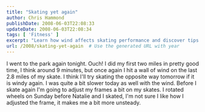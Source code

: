 ```yaml
---
title: "Skating yet again"
author: Chris Hammond
publishDate: 2008-06-03T22:08:33
updateDate: 2008-06-03T22:08:34
tags: [ 'Fitness' ]
excerpt: "Learn how wind affects skating performance and discover tips for optimizing your skate sessions in windy conditions for a smoother and faster ride!"
url: /2008/skating-yet-again  # Use the generated URL with year
---
```

<p>I went to the park again tonight. Ouch! I did my first two miles in pretty good time, I think around 9 minutes, but once again I hit a wall of wind on the last 2.8 miles of my skate. I think I'll try skating the opposite way tomorrow if it is windy again. I was quite a bit slower today as well with the wind. Before I skate again I'm going to adjust my frames a bit on my skates. I rotated wheels on Sunday before Natalie and I skated, I'm not sure I like how I adjusted the frame, it makes me a bit more unsteady.</p>

